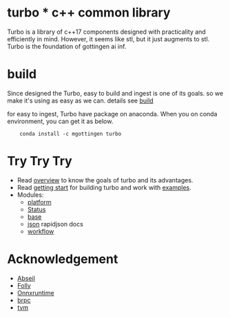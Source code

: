 turbo * c++ common library
====

Turbo is a library of c++17 components designed with practicality
and efficiently in mind. However, it seems like stl, but it just 
augments to stl. Turbo is the foundation of gottingen ai inf.


# build

Since designed the Turbo, easy to build and ingest is one of its goals.
so we make it's using as easy as we can. details see [build](docs/build.md)

for easy to ingest, Turbo have package on anaconda. When you on conda environment,
you can get it as below.

```shell
    conda install -c mgottingen turbo
```

# Try Try Try

* Read [overview](docs/overview.md) to know the goals of turbo and its advantages. 
* Read [getting start](docs/getting_start.md) for building turbo and work with [examples](examples).
* Modules:
  * [platform](docs/platform.md) 
  * [Status](docs/status.md)
  * [base](docs/base.md)
  * [json](docs/json.md) rapidjson docs
  * [workflow](docs/workflow.md)

# Acknowledgement

* [Abseil](github.com/abseil/abseil-cpp)
* [Folly](github.com/facebook/folly)
* [Onnxruntime](github.com/microsoft/onnxruntime)
* [brpc](github.com/apache/brpc)
* [tvm](github.com/apache/tvm)